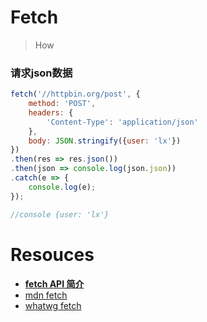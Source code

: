 # Fetch
> How

### 请求json数据
```js
fetch('//httpbin.org/post', {
    method: 'POST',
    headers: {
        'Content-Type': 'application/json'
    },
    body: JSON.stringify({user: 'lx'})
})
.then(res => res.json())
.then(json => console.log(json.json))
.catch(e => {
    console.log(e);
});

//console {user: 'lx'}
```

# Resouces
* [**fetch API 简介**](http://bubkoo.com/2015/05/08/introduction-to-fetch/)
* [mdn fetch](https://developer.mozilla.org/zh-CN/docs/Web/API/GlobalFetch/fetch)
* [whatwg fetch](https://fetch.spec.whatwg.org/)